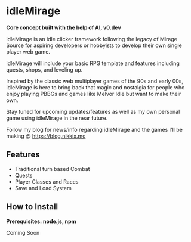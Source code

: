 # idleMirage
**Core concept built with the help of AI, v0.dev**

idleMirage is an idle clicker framework following the legacy of Mirage Source for aspiring developers or hobbyists to develop their own single player web game.

idleMirage will include your basic RPG template and features including quests, shops, and leveling up. 

Inspired by the classic web multiplayer games of the 90s and early 00s, idleMirage is here to bring back that magic and nostalgia for people who enjoy playing PBBGs and games like Melvor Idle but want to make their own.

Stay tuned for upcoming updates/features as well as my own personal game using idleMirage in the near future.

Follow my blog for news/info regarding idleMirage and the games I'll be making @ https://blog.nikkix.me

## Features
 - Traditional turn based Combat
 - Quests
 - Player Classes and Races
 - Save and Load System


## How to Install
**Prerequisites: node.js, npm** 

Coming Soon